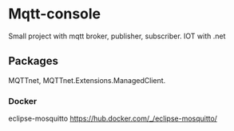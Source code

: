 # Mqtt-console
Small project with mqtt broker, publisher,  subscriber. IOT with .net

## Packages 
MQTTnet, MQTTnet.Extensions.ManagedClient.

### Docker
eclipse-mosquitto https://hub.docker.com/_/eclipse-mosquitto/
